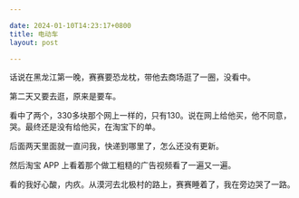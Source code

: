 ```yaml
---

date: 2024-01-10T14:23:17+0800
title: 电动车
layout: post

---
```


话说在黑龙江第一晚，赛赛要恐龙枕，带他去商场逛了一圈，没看中。

第二天又要去逛，原来是要车。

看中了两个，330多块那个网上一样的，只有130。说在网上给他买，他不同意，哭。最终还是没有给他买，在淘宝下的单。

后面两天里面就一直问我，快递到哪里了，怎么还没有更新。

然后淘宝 APP 上看着那个做工粗糙的广告视频看了一遍又一遍。

看的我好心酸，内疚。从漠河去北极村的路上，赛赛睡着了，我在旁边哭了一路。

